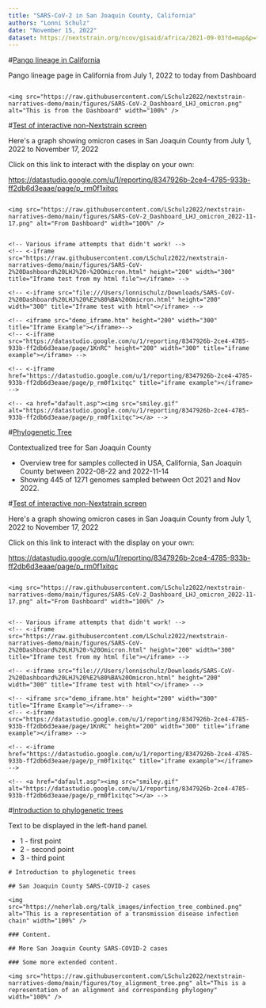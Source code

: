 ```yaml
---
title: "SARS-CoV-2 in San Joaquin County, California"
authors: "Lonni Schulz"
date: "November 15, 2022"
dataset: https://nextstrain.org/ncov/gisaid/africa/2021-09-03?d=map&p=full
---
```


<!-- #[Omicron samples in San Joaquin County since January 1, 2022](https://nextstrain.org/ncov/gisaid/africa/2021-09-03?d=map&p=full) -->

<!-- left-side content -->

<!-- hidden comment -->

#[Pango lineage in California](https://nextstrain.org/ncov/gisaid/africa/2021-09-03?d=map&p=full)

Pango lineage page in California from July 1, 2022 to today from Dashboard

```auspiceMainDisplayMarkdown

<img src="https://raw.githubusercontent.com/LSchulz2022/nextstrain-narratives-demo/main/figures/SARS-CoV-2_Dashboard_LHJ_omicron.png" alt="This is from the Dashboard" width="100%" />

```



#[Test of interactive non-Nextstrain screen](https://nextstrain.org/ncov/gisaid/africa/2021-09-03?d=map&p=full)


Here's a graph showing omicron cases in San Joaquin County from July 1, 2022 to November 17, 2022

Click on this link to interact with the display on your own:

https://datastudio.google.com/u/1/reporting/8347926b-2ce4-4785-933b-ff2db6d3eaae/page/p_rm0f1xitqc

<!-- https://datastudio.google.com/u/1/reporting/8347926b-2ce4-4785-933b-ff2db6d3eaae/page/p_rm0f1xitqc -->


```auspiceMainDisplayMarkdown

<img src="https://raw.githubusercontent.com/LSchulz2022/nextstrain-narratives-demo/main/figures/SARS-CoV-2_Dashboard_LHJ_omicron_2022-11-17.png" alt="From Dashboard" width="100%" />


<!-- Various iframe attempts that didn't work! -->
<!-- <-iframe src="https://raw.githubusercontent.com/LSchulz2022/nextstrain-narratives-demo/main/figures/SARS-CoV-2%20Dashboard%20LHJ%20›%20Omicron.html" height="200" width="300" title="Iframe test from my html file"></iframe> -->

<!-- <-iframe src="file:///Users/lonnischulz/Downloads/SARS-CoV-2%20Dashboard%20LHJ%20%E2%80%BA%20Omicron.html" height="200" width="300" title="Iframe test with html"<>/iframe> -->

<!-- <iframe src="demo_iframe.htm" height="200" width="300" title="Iframe Example"></iframe>-->
<!-- <-iframe src="https://datastudio.google.com/u/1/reporting/8347926b-2ce4-4785-933b-ff2db6d3eaae/page/1KnRC" height="200" width="300" title="iframe example"></iframe> -->

<!-- <-iframe href="https://datastudio.google.com/u/1/reporting/8347926b-2ce4-4785-933b-ff2db6d3eaae/page/p_rm0f1xitqc" title="iframe example"></iframe> -->

<!-- <a href="dafault.asp"><img src="smiley.gif" alt="https://datastudio.google.com/u/1/reporting/8347926b-2ce4-4785-933b-ff2db6d3eaae/page/p_rm0f1xitqc"></a> -->

```



#[Phylogenetic Tree](https://nextstrain.org/fetch/backend.czgenepi.org/v2/orgs/9/pathogens/SC2/auspice/access/eyJ0cmVlX2lkIjogNzE2OTAsICJ1c2VyX2lkIjogMjI4LCAiZXhwaXJ5IjogIjIwMjItMTEtMTlUMTc6MTU6NTAuMjI2MjQzKzAwOjAwIn0=.aae517c1f9db0cfcfd42c115a36557d38bcc02c109d82793a400fae6c9f6ee646c8a0c510688b1898fbea15f975350d6ba714374f1db4ca112d59f2d905fc88d?d=tree&p=full)


<!-- (https://nextstrain.org/fetch/backend.czgenepi.org/v2/orgs/9/pathogens/SC2/auspice/access/eyJ0cmVlX2lkIjogNzE0MjcsICJ1c2VyX2lkIjogMjI4LCAiZXhwaXJ5IjogIjIwMjItMTEtMTNUMTk6NTU6MzYuMTQ2NDk5KzAwOjAwIn0=.aee045e7fff0b7f608a6dd06eb0a93e0bf96fbac9dd0133526b5bd191a3cfe2f9a9d122d777518a4b499959595face97dbb154f4d7030b16c6a03d67c64471b8?c=pango_lineage&d=tree,entropy&label=clade:21M%20%28Omicron%29&p=full) -->

<!-- (https://nextstrain.org/fetch/backend.czgenepi.org/v2/orgs/9/pathogens/SC2/auspice/access/eyJ0cmVlX2lkIjogNzE0MjcsICJ1c2VyX2lkIjogMjI4LCAiZXhwaXJ5IjogIjIwMjItMTEtMTFUMTY6MDE6MTQuODAwODc1KzAwOjAwIn0=.60d51f1b84c091efaf970c75e67e67dbee7e83e79df2f090bee71e1cd8b70b7ebc0437b2b0d2b0e6c7fa59ba1eaf53c2b8b8d04a6d996b1ce468ca73fba3095d?c=pango_lineage&d=tree&label=clade:21M%20%28Omicron%29&p=full) -->

Contextualized tree for San Joaquin County

- Overview tree for samples collected in USA, California, San Joaquin County between 2022-08-22 and 2022-11-14
- Showing 445 of 1271 genomes sampled between Oct 2021 and Nov 2022.


<!-- (click on Pangolin lineage arrow to see list of lineages) -->






#[Test of interactive non-Nextstrain screen](https://nextstrain.org/ncov/gisaid/africa/2021-09-03?d=map&p=full)


Here's a graph showing omicron cases in San Joaquin County from July 1, 2022 to November 17, 2022

Click on this link to interact with the display on your own:

https://datastudio.google.com/u/1/reporting/8347926b-2ce4-4785-933b-ff2db6d3eaae/page/p_rm0f1xitqc

<!-- https://datastudio.google.com/u/1/reporting/8347926b-2ce4-4785-933b-ff2db6d3eaae/page/p_rm0f1xitqc -->


```auspiceMainDisplayMarkdown

<img src="https://raw.githubusercontent.com/LSchulz2022/nextstrain-narratives-demo/main/figures/SARS-CoV-2_Dashboard_LHJ_omicron_2022-11-17.png" alt="From Dashboard" width="100%" />


<!-- Various iframe attempts that didn't work! -->
<!-- <-iframe src="https://raw.githubusercontent.com/LSchulz2022/nextstrain-narratives-demo/main/figures/SARS-CoV-2%20Dashboard%20LHJ%20›%20Omicron.html" height="200" width="300" title="Iframe test from my html file"></iframe> -->

<!-- <-iframe src="file:///Users/lonnischulz/Downloads/SARS-CoV-2%20Dashboard%20LHJ%20%E2%80%BA%20Omicron.html" height="200" width="300" title="Iframe test with html"<>/iframe> -->

<!-- <iframe src="demo_iframe.htm" height="200" width="300" title="Iframe Example"></iframe>-->
<!-- <-iframe src="https://datastudio.google.com/u/1/reporting/8347926b-2ce4-4785-933b-ff2db6d3eaae/page/1KnRC" height="200" width="300" title="iframe example"></iframe> -->

<!-- <-iframe href="https://datastudio.google.com/u/1/reporting/8347926b-2ce4-4785-933b-ff2db6d3eaae/page/p_rm0f1xitqc" title="iframe example"></iframe> -->

<!-- <a href="dafault.asp"><img src="smiley.gif" alt="https://datastudio.google.com/u/1/reporting/8347926b-2ce4-4785-933b-ff2db6d3eaae/page/p_rm0f1xitqc"></a> -->

```



#[Introduction to phylogenetic trees](https://nextstrain.org/ncov/gisaid/africa/2021-09-03?d=map&p=full)

Text to be displayed in the left-hand panel.

- 1 - first point
- 2 - second point
- 3 - third point

```auspiceMainDisplayMarkdown
# Introduction to phylogenetic trees

## San Joaquin County SARS-COVID-2 cases

<img src="https://neherlab.org/talk_images/infection_tree_combined.png" alt="This is a representation of a transmission disease infection chain" width="100%" />

### Content.

## More San Joaquin County SARS-COVID-2 cases

### Some more extended content.

<img src="https://raw.githubusercontent.com/LSchulz2022/nextstrain-narratives-demo/main/figures/toy_alignment_tree.png" alt="This is a representation of an alignment and corresponding phylogeny" width="100%" />

```
